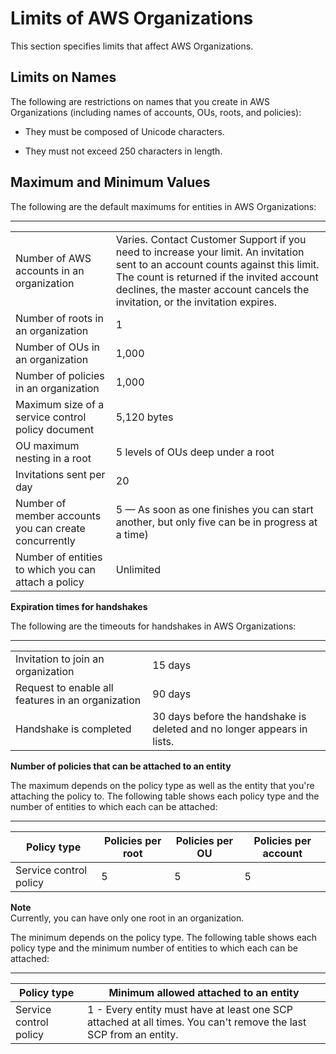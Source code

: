 # Limits of AWS Organizations<a name="orgs_reference_limits"></a>

This section specifies limits that affect AWS Organizations\.

## Limits on Names<a name="name-limits"></a>

The following are restrictions on names that you create in AWS Organizations \(including names of accounts, OUs, roots, and policies\):

+ They must be composed of Unicode characters\.

+ They must not exceed 250 characters in length\.

## Maximum and Minimum Values<a name="min-max-values"></a>

The following are the default maximums for entities in AWS Organizations:


****  

|  |  | 
| --- |--- |
|  Number of AWS accounts in an organization  |  Varies\. Contact Customer Support if you need to increase your limit\. An invitation sent to an account counts against this limit\. The count is returned if the invited account declines, the master account cancels the invitation, or the invitation expires\.  | 
|  Number of roots in an organization  |  1  | 
| Number of OUs in an organization | 1,000 | 
| Number of policies in an organization | 1,000 | 
| Maximum size of a service control policy document | 5,120 bytes | 
| OU maximum nesting in a root | 5 levels of OUs deep under a root | 
| Invitations sent per day | 20 | 
| Number of member accounts you can create concurrently | 5 — As soon as one finishes you can start another, but only five can be in progress at a time\) | 
| Number of entities to which you can attach a policy | Unlimited | 

**Expiration times for handshakes**

The following are the timeouts for handshakes in AWS Organizations:


****  

|  |  | 
| --- |--- |
|  Invitation to join an organization  | 15 days | 
| Request to enable all features in an organization | 90 days | 
| Handshake is completed | 30 days before the handshake is deleted and no longer appears in lists\. | 

**Number of policies that can be attached to an entity**

The maximum depends on the policy type as well as the entity that you're attaching the policy to\. The following table shows each policy type and the number of entities to which each can be attached:


****  

| Policy type | Policies per root | Policies per OU | Policies per account | 
| --- | --- | --- | --- | 
| Service control policy | 5 | 5 | 5 | 

**Note**  
Currently, you can have only one root in an organization\.

The minimum depends on the policy type\. The following table shows each policy type and the minimum number of entities to which each can be attached:


****  

| Policy type | Minimum allowed attached to an entity | 
| --- | --- | 
| Service control policy | 1 \- Every entity must have at least one SCP attached at all times\. You can't remove the last SCP from an entity\. | 